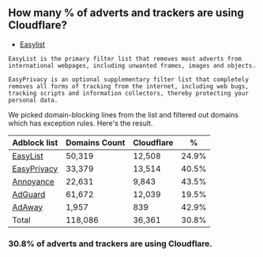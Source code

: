 ## How many % of adverts and trackers are using Cloudflare?


- [Easylist](https://web.archive.org/web/20210516110248/https://easylist.to/)
```
EasyList is the primary filter list that removes most adverts from international webpages, including unwanted frames, images and objects.

EasyPrivacy is an optional supplementary filter list that completely removes all forms of tracking from the internet, including web bugs, tracking scripts and information collectors, thereby protecting your personal data.
```


We picked domain-blocking lines from the list and filtered out domains which has exception rules.
Here's the result.


| Adblock list | Domains Count | Cloudflare | % |
| --- | --- | --- | --- |
| [EasyList](https://easylist.to/easylist/easylist.txt) | 50,319 | 12,508 | 24.9% |
| [EasyPrivacy](https://easylist.to/easylist/easyprivacy.txt) | 33,379 | 13,514 | 40.5% |
| [Annoyance](https://secure.fanboy.co.nz/fanboy-annoyance.txt) | 22,631 | 9,843 | 43.5% |
| [AdGuard](https://adguardteam.github.io/AdGuardSDNSFilter/Filters/filter.txt) | 61,672 | 12,039 | 19.5% |
| [AdAway](https://raw.githubusercontent.com/AdAway/adaway.github.io/master/hosts.txt) | 1,957 | 839 | 42.9% |
| Total | 118,086 | 36,361 | 30.8% |


### 30.8% of adverts and trackers are using Cloudflare.